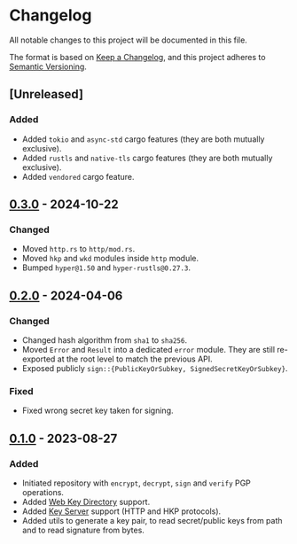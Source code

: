 # Changelog

All notable changes to this project will be documented in this file.

The format is based on [Keep a Changelog](https://keepachangelog.com/en/1.0.0/),
and this project adheres to [Semantic Versioning](https://semver.org/spec/v2.0.0.html).

## [Unreleased]

### Added

- Added `tokio` and `async-std` cargo features (they are both mutually exclusive).
- Added `rustls` and `native-tls` cargo features (they are both mutually exclusive).
- Added `vendored` cargo feature.

## [0.3.0] - 2024-10-22

### Changed

- Moved `http.rs` to `http/mod.rs`.
- Moved `hkp` and `wkd` modules inside `http` module.
- Bumped `hyper@1.50` and `hyper-rustls@0.27.3`.

## [0.2.0] - 2024-04-06

### Changed

- Changed hash algorithm from `sha1` to `sha256`.
- Moved `Error` and `Result` into a dedicated `error` module. They are still re-exported at the root level to match the previous API.
- Exposed publicly `sign::{PublicKeyOrSubkey, SignedSecretKeyOrSubkey}`.

### Fixed

- Fixed wrong secret key taken for signing.

## [0.1.0] - 2023-08-27

### Added

- Initiated repository with `encrypt`, `decrypt`, `sign` and `verify` PGP operations.
- Added [Web Key Directory](https://wiki.gnupg.org/WKD) support.
- Added [Key Server](https://en.wikipedia.org/wiki/Key_server_(cryptographic)) support (HTTP and HKP protocols).
- Added utils to generate a key pair, to read secret/public keys from path and to read signature from bytes.

[0.1.0]: https://crates.io/crates/pgp-lib/0.1.0
[0.2.0]: https://crates.io/crates/pgp-lib/0.2.0
[0.3.0]: https://crates.io/crates/pgp-lib/0.3.0
